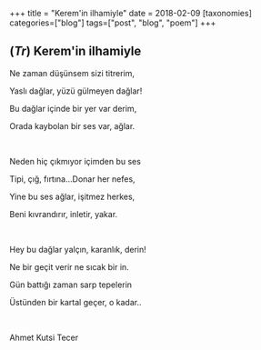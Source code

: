 +++
title = "Kerem'in ilhamiyle"
date = 2018-02-09
[taxonomies]
categories=["blog"]
tags=["post", "blog", "poem"]
+++

## (*Tr*) Kerem'in ilhamiyle

Ne zaman düşünsem sizi titrerim,

Yaslı dağlar, yüzü gülmeyen dağlar!

Bu dağlar içinde bir yer var derim,

Orada kaybolan bir ses var, ağlar.

<br>

Neden hiç çıkmıyor içimden bu ses

Tipi, çığ, fırtına...Donar her nefes,

Yine bu ses ağlar, işitmez herkes,

Beni kıvrandırır, inletir, yakar.

<br>

Hey bu dağlar yalçın, karanlık, derin!

Ne bir geçit verir ne sıcak bir in.

Gün battığı zaman sarp tepelerin

Üstünden bir kartal geçer, o kadar..

<br>

Ahmet Kutsi Tecer
